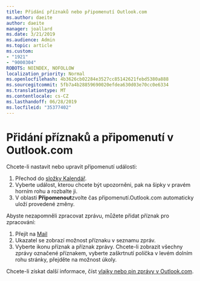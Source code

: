 ```yaml
---
title: Přidání příznaků nebo připomenutí Outlook.com
ms.author: daeite
author: daeite
manager: joallard
ms.date: 3/21/2019
ms.audience: Admin
ms.topic: article
ms.custom:
- "1921"
- "9000304"
ROBOTS: NOINDEX, NOFOLLOW
localization_priority: Normal
ms.openlocfilehash: 4b3626cb02284e3527cc85142621febd5380a888
ms.sourcegitcommit: 5fb7a4b28859690020efdea630d03e70cc0e6334
ms.translationtype: MT
ms.contentlocale: cs-CZ
ms.lasthandoff: 06/28/2019
ms.locfileid: "35377402"
---
```

# <a name="adding-flags-and-reminders-in-outlookcom"></a>Přidání příznaků a připomenutí v Outlook.com

Chcete-li nastavit nebo upravit připomenutí události:

1. Přechod do [složky Kalendář](https://outlook.live.com/calendar/).
1. Vyberte událost, kterou chcete být upozorněni, pak na šipky v pravém horním rohu a rozbalte ji.
1. V oblasti **Připomenout**zvolte čas připomenutí.Outlook.com automaticky uloží provedené změny.

Abyste nezapomněli zpracovat zprávu, můžete přidat příznak pro zpracování:

1. Přejít na [Mail](https://outlook.live.com/mail/)
1. Ukazatel se zobrazí možnost příznaku v seznamu zpráv.
1. Vyberte ikonu příznak a příznak zprávy. Chcete-li zobrazit všechny zprávy označené příznakem, vyberte zaškrtnutí políčka v levém dolním rohu stránky, přejděte na možnost úkoly.
 
Chcete-li získat další informace, číst [vlajky nebo pin zprávy v Outlook.com](https://support.office.com/article/8e911e69-30d6-4cc8-8c71-a1163560618a).
